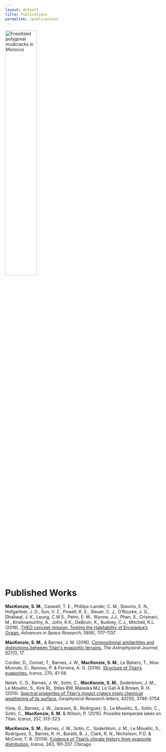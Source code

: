 ```yaml
---
layout: default
title: Publications
permalink: /publications
---
```

<div>
  <img src="{{ site.url }}/images/P5270265.JPG" alt="Fossilized polygonal mudcracks in Morocco" style="width:45%;" >
</div>
 
# Published Works

**MacKenzie, S. M.**, Caswell, T. E., Phillips-Lander, C. M., Stavros, E. N., Hofgartner, J. D., Sun, V. Z., Powell, K. E., Steuer, C. J., O’Rourke, J. G., Dhaliwal, J. K., Leung, C.W.S., Petro, E. M., Wynne, J.J., Phan, S., Crismani, M., Krishnamurthy, A., John, K.K., DeBruin, K., Budney, C.J., Mitchell, K.L. (2016). [THEO concept mission: Testing the Habitability of Enceladus’s Ocean.](https://arxiv.org/abs/1605.00579) *Advances in Space Research*, 58(6), 1117-1137.

**MacKenzie, S. M.**, & Barnes, J. W. (2016). [Compositional similaritites and distinctions between Titan's evaporitic terrains.]() *The Astrophysical Journal*, 821(1), 17.

Cordier, D., Cornet, T., Barnes, J. W., **MacKenzie, S. M.**, Le Bahers, T., Nna-Mvondo, D., Rannou, P. & Ferreira, A. G. (2016). [Structure of Titan’s evaporites.](https://arxiv.org/pdf/1512.07294.pdf) *Icarus*, 270, 41-56.

Neish, C. D., Barnes, J. W., Sotin, C., **MacKenzie, S. M.**, Soderblom, J. M., Le Mouélic, S., Kirk RL, Stiles BW, Malaska MJ, Le Gall A & Brown, R. H. (2015). [Spectral properties of Titan's impact craters imply chemical weathering of its surface.](https://pdfs.semanticscholar.org/616d/71cb7d2565267bc4b071698a074ad6db7ec9.pdf) *Geophysical Research letters*, 42(10), 3746-3754.

Vixie, G., Barnes, J. W., Jackson, B., Rodriguez, S., Le Mouélic, S., Sotin, C., Sotin, C., **MacKenzie, S. M.** & Wilson, P. (2015). Possible temperate lakes on Titan. *Icarus*, 257, 313-323.

**MacKenzie, S. M.**, Barnes, J. W., Sotin, C., Soderblom, J. M., Le Mouélic, S., Rodriguez, S., Baines, K. H., Buratti, B. J., Clark, R. N., Nicholson, P.D.  & McCord, T. B. (2014). [Evidence of Titan’s climate history from evaporite distribution.](https://arxiv.org/pdf/1408.2899.pdf) *Icarus*, 243, 191-207.
Chicago	
